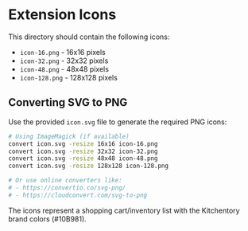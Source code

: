 # Extension Icons

This directory should contain the following icons:

- `icon-16.png` - 16x16 pixels
- `icon-32.png` - 32x32 pixels  
- `icon-48.png` - 48x48 pixels
- `icon-128.png` - 128x128 pixels

## Converting SVG to PNG

Use the provided `icon.svg` file to generate the required PNG icons:

```bash
# Using ImageMagick (if available)
convert icon.svg -resize 16x16 icon-16.png
convert icon.svg -resize 32x32 icon-32.png
convert icon.svg -resize 48x48 icon-48.png
convert icon.svg -resize 128x128 icon-128.png

# Or use online converters like:
# - https://convertio.co/svg-png/
# - https://cloudconvert.com/svg-to-png
```

The icons represent a shopping cart/inventory list with the Kitchentory brand colors (#10B981).